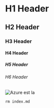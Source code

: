 # H1 Header
## H2 Header
### H3 Header
#### H4 Header
##### H5 Header
###### H6 Header


![Azure est la](https://www.devops.ae/wp-content/uploads/2020/10/microsoft-azure.png)

```
rm index.md
```
